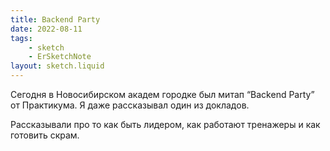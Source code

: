 ```yaml
---
title: Backend Party
date: 2022-08-11
tags:
    - sketch
    - ErSketchNote
layout: sketch.liquid
---
```


Сегодня в Новосибирском академ городке был митап “Backend Party” от Практикума. Я даже рассказывал один из докладов.

Рассказывали про то как быть лидером, как работают тренажеры и как готовить скрам.
